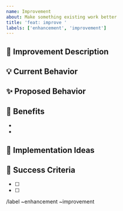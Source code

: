 ```yaml
---
name: Improvement
about: Make something existing work better
title: 'feat: improve '
labels: ['enhancement', 'improvement']
---
```


## 🚀 Improvement Description
<!-- What should be improved and why? -->

## 💡 Current Behavior
<!-- How does it work now? -->

## ✨ Proposed Behavior  
<!-- How should it work? -->

## 🎯 Benefits
- 
- 

## 💭 Implementation Ideas
<!-- Optional: technical suggestions -->

## 📏 Success Criteria
<!-- How do we know it's done? -->
- [ ] 
- [ ] 

/label ~enhancement ~improvement